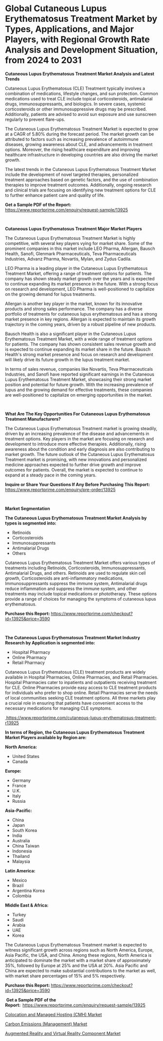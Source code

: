 <p><h1>Global Cutaneous Lupus Erythematosus Treatment Market by Types, Applications, and Major Players, with Regional Growth Rate Analysis and Development Situation, from 2024 to 2031</h1></p><p><strong>Cutaneous Lupus Erythematosus Treatment Market Analysis and Latest Trends</strong></p>
<p><p>Cutaneous Lupus Erythematosus (CLE) Treatment typically involves a combination of medications, lifestyle changes, and sun protection. Common medications used to treat CLE include topical corticosteroids, antimalarial drugs, immunosuppressants, and biologics. In severe cases, systemic corticosteroids or other immunosuppressive drugs may be prescribed. Additionally, patients are advised to avoid sun exposure and use sunscreen regularly to prevent flare-ups.</p><p>The Cutaneous Lupus Erythematosus Treatment Market is expected to grow at a CAGR of 5.80% during the forecast period. The market growth can be attributed to factors such as increasing prevalence of autoimmune diseases, growing awareness about CLE, and advancements in treatment options. Moreover, the rising healthcare expenditure and improving healthcare infrastructure in developing countries are also driving the market growth.</p><p>The latest trends in the Cutaneous Lupus Erythematosus Treatment Market include the development of novel targeted therapies, personalized treatment approaches based on genetic factors, and the use of combination therapies to improve treatment outcomes. Additionally, ongoing research and clinical trials are focusing on identifying new treatment options for CLE to further enhance patient care and quality of life.</p></p>
<p><strong>Get a Sample PDF of the Report:&nbsp;</strong> <a href="https://www.reportprime.com/enquiry/request-sample/13925">https://www.reportprime.com/enquiry/request-sample/13925</a></p>
<p>&nbsp;</p>
<p><strong>Cutaneous Lupus Erythematosus Treatment Major Market Players</strong></p>
<p><p>The Cutaneous Lupus Erythematosus Treatment Market is highly competitive, with several key players vying for market share. Some of the prominent companies in this market include LEO Pharma, Allergan, Bausch Health, Sanofi, Glenmark Pharmaceuticals, Teva Pharmaceuticals Industries, Advanz Pharma, Novartis, Mylan, and Zydus Cadila.</p><p>LEO Pharma is a leading player in the Cutaneous Lupus Erythematosus Treatment Market, offering a range of treatment options for patients. The company has shown steady market growth over the years and is expected to continue expanding its market presence in the future. With a strong focus on research and development, LEO Pharma is well-positioned to capitalize on the growing demand for lupus treatments.</p><p>Allergan is another key player in the market, known for its innovative products and strong sales performance. The company has a diverse portfolio of treatments for cutaneous lupus erythematosus and has a strong market presence in key regions. Allergan is expected to maintain its growth trajectory in the coming years, driven by a robust pipeline of new products.</p><p>Bausch Health is also a significant player in the Cutaneous Lupus Erythematosus Treatment Market, with a wide range of treatment options for patients. The company has shown consistent sales revenue growth and is expected to continue expanding its market share in the future. Bausch Health's strong market presence and focus on research and development will likely drive its future growth in the lupus treatment market.</p><p>In terms of sales revenue, companies like Novartis, Teva Pharmaceuticals Industries, and Sanofi have reported significant earnings in the Cutaneous Lupus Erythematosus Treatment Market, showcasing their strong market position and potential for future growth. With the increasing prevalence of lupus and the growing demand for effective treatments, these companies are well-positioned to capitalize on emerging opportunities in the market.</p></p>
<p>&nbsp;</p>
<p><strong>What Are The Key Opportunities For Cutaneous Lupus Erythematosus Treatment Manufacturers?</strong></p>
<p><p>The Cutaneous Lupus Erythematosus Treatment market is growing steadily, driven by an increasing prevalence of the disease and advancements in treatment options. Key players in the market are focusing on research and development to introduce more effective therapies. Additionally, rising awareness about the condition and early diagnosis are also contributing to market growth. The future outlook of the Cutaneous Lupus Erythematosus Treatment market is promising, with new innovations and personalized medicine approaches expected to further drive growth and improve outcomes for patients. Overall, the market is expected to continue to expand at a steady pace in the coming years.</p></p>
<p><strong>Inquire or Share Your Questions If Any Before Purchasing This Report:</strong> <a href="https://www.reportprime.com/enquiry/pre-order/13925">https://www.reportprime.com/enquiry/pre-order/13925</a></p>
<p>&nbsp;</p>
<p><strong>Market Segmentation</strong></p>
<p><strong>The Cutaneous Lupus Erythematosus Treatment Market Analysis by types is segmented into:</strong></p>
<p><ul><li>Retinoids</li><li>Corticosteroids</li><li>Immunosuppressants</li><li>Antimalarial Drugs</li><li>Others</li></ul></p>
<p><p>Cutaneous Lupus Erythematosus Treatment Market offers various types of treatments including Retinoids, Corticosteroids, Immunosuppressants, Antimalarial Drugs, and others. Retinoids are used to regulate skin cell growth, Corticosteroids are anti-inflammatory medications, Immunosuppressants suppress the immune system, Antimalarial drugs reduce inflammation and suppress the immune system, and other treatments may include topical medications or phototherapy. These options provide a range of choices for managing the symptoms of cutaneous lupus erythematosus.</p></p>
<p><strong>Purchase this Report:&nbsp;</strong><a href="https://www.reportprime.com/checkout?id=13925&price=3590">https://www.reportprime.com/checkout?id=13925&price=3590</a></p>
<p>&nbsp;</p>
<p><strong>The Cutaneous Lupus Erythematosus Treatment Market Industry Research by Application is segmented into:</strong></p>
<p><ul><li>Hospital Pharmacy</li><li>Online Pharmacy</li><li>Retail Pharmacy</li></ul></p>
<p><p>Cutaneous Lupus Erythematosus (CLE) treatment products are widely available in Hospital Pharmacies, Online Pharmacies, and Retail Pharmacies. Hospital Pharmacies cater to inpatients and outpatients receiving treatment for CLE. Online Pharmacies provide easy access to CLE treatment products for individuals who prefer to shop online. Retail Pharmacies serve the needs of local communities seeking CLE treatment options. All three markets play a crucial role in ensuring that patients have convenient access to the necessary medications for managing CLE symptoms.</p></p>
<p><a href="https://www.reportprime.com/cutaneous-lupus-erythematosus-treatment-r13925">&nbsp;https://www.reportprime.com/cutaneous-lupus-erythematosus-treatment-r13925</a></p>
<p><strong>In terms of Region, the Cutaneous Lupus Erythematosus Treatment Market Players available by Region are:</strong></p>
<p>
    <p> <strong> North America: </strong>
        <ul>
            <li>United States</li>
            <li>Canada</li>
        </ul>
        </p> 
    <p> <strong> Europe: </strong>
        <ul>
            <li>Germany</li>
            <li>France</li>
            <li>U.K.</li>
            <li>Italy</li>
            <li>Russia</li>
        </ul>
        </p> 
    <p> <strong> Asia-Pacific: </strong>
        <ul>
            <li>China</li>
            <li>Japan</li>
            <li>South Korea</li>
            <li>India</li>
            <li>Australia</li>
            <li>China Taiwan</li>
            <li>Indonesia</li>
            <li>Thailand</li>
            <li>Malaysia</li>
        </ul>
        </p> 
    <p> <strong> Latin America: </strong>
        <ul>
            <li>Mexico</li>
            <li>Brazil</li>
            <li>Argentina Korea</li>
            <li>Colombia</li>
        </ul>
        </p> 
    <p> <strong> Middle East & Africa: </strong>
        <ul>
            <li>Turkey</li>
            <li>Saudi</li>
            <li>Arabia</li>
            <li>UAE</li>
            <li>Korea</li>
        </ul>
    </p>
    </p>
<p><p>The Cutaneous Lupus Erythematosus Treatment market is expected to witness significant growth across regions such as North America, Europe, Asia Pacific, the USA, and China. Among these regions, North America is anticipated to dominate the market with a market share of approximately 35%, followed by Europe at 25% and the USA at 20%. Asia Pacific and China are expected to make substantial contributions to the market as well, with market share percentages of 15% and 5% respectively.</p></p>
<p><strong>Purchase this Report: </strong><a href="https://www.reportprime.com/checkout?id=13925&price=3590">https://www.reportprime.com/checkout?id=13925&price=3590</a></p>
<p>&nbsp;<strong>Get a Sample PDF of the Report:&nbsp;&nbsp;</strong><a href="https://www.reportprime.com/enquiry/request-sample/13925">https://www.reportprime.com/enquiry/request-sample/13925</a></p>
<p><strong></strong></p>
<p><p><a href="https://view.publitas.com/reportprime-1/colocation-and-managed-hosting-cmh-market-global-market-share-and-ranking-overall-sales-and-demand-forecast-2024-2031/">Colocation and Managed Hosting (CMH) Market</a></p><p><a href="https://view.publitas.com/reportprime-1/carbon-emissions-management-market-global-market-share-and-ranking-overall-sales-and-demand-forecast-2024-2031/">Carbon Emissions (Management) Market</a></p><p><a href="https://view.publitas.com/reportprime-1/augmented-reality-and-virtual-reality-component-market-trends-and-analysis-opportunities-and-challenges-for-future-growth-2024-2031/">Augmented Reality and Virtual Reality Component Market</a></p></p>